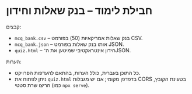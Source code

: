 # חבילת לימוד – בנק שאלות וחידון

קבצים:

- `mcq_bank.csv` – בנק שאלות אמריקאיות (50) בפורמט CSV.
- `mcq_bank.json` – אותו בנק שאלות בפורמט JSON.
- `quiz.html` – חידון אינטראקטיבי שמיטען את ה־JSON.

הערות:

- כל התוכן בעברית, כולל הערות, בהתאם להעדפות הפרויקט.
- ניתן לפתוח את `quiz.html` בדפדפן מקומי; אם יש מגבלות CORS בטעינת הקובץ, הריצו שרת סטטי (כמו `npx serve`).


